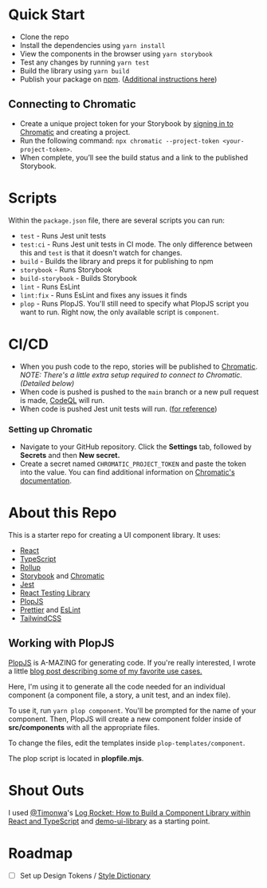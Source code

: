 # Quick Start

- Clone the repo
- Install the dependencies using `yarn install`
- View the components in the browser using `yarn storybook`
- Test any changes by running `yarn test`
- Build the library using `yarn build`
- Publish your package on [npm](https://www.npmjs.com/). ([Additional instructions here](https://docs.npmjs.com/creating-and-publishing-scoped-public-packages))

## Connecting to Chromatic

- Create a unique project token for your Storybook by [signing in to Chromatic](https://www.chromatic.com/start) and creating a project.
- Run the following command: `npx chromatic --project-token <your-project-token>`.
- When complete, you’ll see the build status and a link to the published Storybook.

# Scripts

Within the `package.json` file, there are several scripts you can run:

- `test` - Runs Jest unit tests
- `test:ci` - Runs Jest unit tests in CI mode. The only difference between this and `test` is that it doesn't watch for changes.
- `build` - Builds the library and preps it for publishing to npm
- `storybook` - Runs Storybook
- `build-storybook` - Builds Storybook
- `lint` - Runs EsLint
- `lint:fix` - Runs EsLint and fixes any issues it finds
- `plop` - Runs PlopJS. You'll still need to specify what PlopJS script you want to run. Right now, the only available script is `component`.

##

# CI/CD

- When you push code to the repo, stories will be published to [Chromatic](https://www.chromatic.com/). _NOTE: There's a little extra setup required to connect to Chromatic. (Detailed below)_
- When code is pushed is pushed to the `main` branch or a new pull request is made, [CodeQL](https://codeql.github.com/) will run.
- When code is pushed Jest unit tests will run. ([for reference](https://github.com/marketplace/actions/run-jest))

### Setting up Chromatic

- Navigate to your GitHub repository. Click the **Settings** tab, followed by **Secrets** and then **New secret.**
- Create a secret named `CHROMATIC_PROJECT_TOKEN` and paste the token into the value.
  You can find additional information on [Chromatic's documentation](https://www.chromatic.com/docs/github-actions).

# About this Repo

This is a starter repo for creating a UI component library. It uses:

- [React](https://react.dev/)
- [TypeScript](https://www.typescriptlang.org/)
- [Rollup](https://rollupjs.org/)
- [Storybook](https://storybook.js.org/) and [Chromatic](https://www.chromatic.com/)
- [Jest](https://jestjs.io/)
- [React Testing Library](https://testing-library.com/docs/react-testing-library/intro/)
- [PlopJS](https://plopjs.com/)
- [Prettier](https://prettier.io/) and [EsLint](https://eslint.org/)
- [TailwindCSS](https://tailwindcss.com/)

## Working with PlopJS

[PlopJS](https://plopjs.com/) is A-MAZING for generating code. If you're really interested, I wrote a little [blog post describing some of my favorite use cases.](https://selfteachme.hashnode.dev/plopjs-the-tool-every-developer-needs-for-a-faster-workflow)

Here, I'm using it to generate all the code needed for an individual component (a component file, a story, a unit test, and an index file).

To use it, run `yarn plop component`. You'll be prompted for the name of your component. Then, PlopJS will create a new component folder inside of **src/components** with all the appropriate files.

To change the files, edit the templates inside `plop-templates/component`.

The plop script is located in **plopfile.mjs**.

# Shout Outs

I used [@Timonwa](https://github.com/Timonwa)'s [Log Rocket: How to Build a Component Library within React and TypeScript](https://blog.logrocket.com/how-to-build-component-library-react-typescript/#why-build-component-library) and [demo-ui-library](https://github.com/Timonwa/demo-ui-library) as a starting point.

# Roadmap

- [ ] Set up Design Tokens / [Style Dictionary](https://www.michaelmang.dev/blog/introduction-to-design-tokens)
